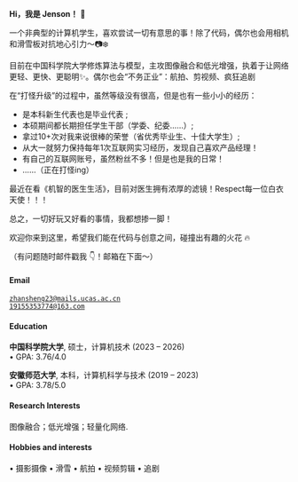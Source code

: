 
**Hi，我是 Jenson！** 🚀

一个非典型的计算机学生，喜欢尝试一切有意思的事！除了代码，偶尔也会用相机和滑雪板对抗地心引力～📷❄️

目前在中国科学院大学修炼算法与模型，主攻​​图像融合​​和​​低光增强​​，执着于让网络更轻、更快、更聪明✨。偶尔也会“不务正业”：航拍、剪视频、疯狂追剧  

在“打怪升级”的过程中，虽然等级没有很高，但是也有一些小小的经历： 
 
- 是本科新生代表也是毕业代表 ;
- 本硕期间都长期担任学生干部（学委、纪委……）;
- 拿过10+次对我来说很棒的荣誉（省优秀毕业生、十佳大学生）;
- 从大一就努力保持每年1次互联网实习经历，发现自己喜欢产品经理！
- 有自己的互联网账号，虽然粉丝不多！但是也是我的日常！
- ……（正在打怪ing）

最近在看《机智的医生生活》，目前对医生拥有浓厚的滤镜！Respect每一位白衣天使！！！  

总之，一切好玩又好看的事情，我都想掺一脚！

欢迎你来到这里，希望我们能在代码与创意之间，碰撞出有趣的火花 🔥

（有问题随时邮件戳我 👇！邮箱在下面～）

#### Email  
<code>zhansheng23@mails.ucas.ac.cn</code>  
<code>19155353774@163.com</code>

#### Education  
**中国科学院大学**, 硕士，计算机技术 (2023 – 2026)  
• GPA: 3.76/4.0  

**安徽师范大学**, 本科，计算机科学与技术 (2019 – 2023)  
• GPA: 3.78/5.0  
  
  
#### Research Interests  
图像融合；低光增强；轻量化网络.  


#### Hobbies and interests  
• 摄影摄像   • 滑雪   • 航拍   • 视频剪辑   • 追剧
